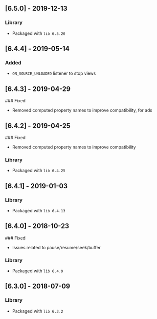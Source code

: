 ## [6.5.0] - 2019-12-13
### Library
- Packaged with `lib 6.5.20`

## [6.4.4] - 2019-05-14
### Added
- `ON_SOURCE_UNLOADED` listener to stop views

## [6.4.3] - 2019-04-29
### Fixed
- Removed computed property names to improve compatibility, for ads

## [6.4.2] - 2019-04-25
### Fixed
- Removed computed property names to improve compatibility
### Library
- Packaged with `lib 6.4.25`

## [6.4.1] - 2019-01-03
### Library
- Packaged with `lib 6.4.13`

## [6.4.0] - 2018-10-23
### Fixed
- Issues related to pause/resume/seek/buffer
### Library
- Packaged with `lib 6.4.9`

## [6.3.0] - 2018-07-09
### Library
- Packaged with `lib 6.3.2`

